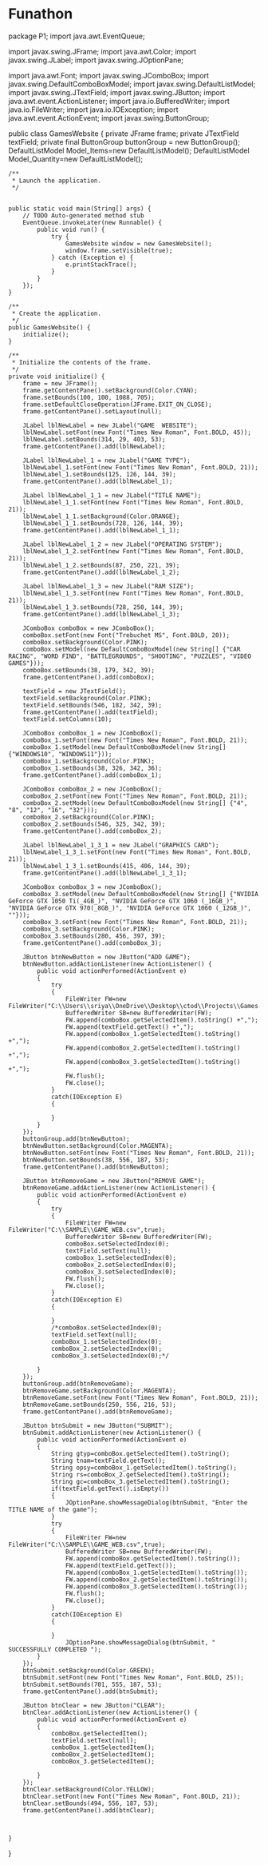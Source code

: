 # Funathon
package P1;
import java.awt.EventQueue;

import javax.swing.JFrame;
import java.awt.Color;
import javax.swing.JLabel;
import javax.swing.JOptionPane;

import java.awt.Font;
import javax.swing.JComboBox;
import javax.swing.DefaultComboBoxModel;
import javax.swing.DefaultListModel;
import javax.swing.JTextField;
import javax.swing.JButton;
import java.awt.event.ActionListener;
import java.io.BufferedWriter;
import java.io.FileWriter;
import java.io.IOException;
import java.awt.event.ActionEvent;
import javax.swing.ButtonGroup;


public class GamesWebsite {
	private JFrame frame;
	private JTextField textField;
	private final ButtonGroup buttonGroup = new ButtonGroup();
	DefaultListModel<String> Model_Items=new DefaultListModel<String>();
	DefaultListModel<Integer> Model_Quantity=new DefaultListModel<Integer>();


	/**
	 * Launch the application.
	 */


	public static void main(String[] args) {
		// TODO Auto-generated method stub
		EventQueue.invokeLater(new Runnable() {
			public void run() {
				try {
					GamesWebsite window = new GamesWebsite();
					window.frame.setVisible(true);
				} catch (Exception e) {
					e.printStackTrace();
				}
			}
		});
	}

	/**
	 * Create the application.
	 */
	public GamesWebsite() {
		initialize();
	}

	/**
	 * Initialize the contents of the frame.
	 */
	private void initialize() {
		frame = new JFrame();
		frame.getContentPane().setBackground(Color.CYAN);
		frame.setBounds(100, 100, 1088, 705);
		frame.setDefaultCloseOperation(JFrame.EXIT_ON_CLOSE);
		frame.getContentPane().setLayout(null);
		
		JLabel lblNewLabel = new JLabel("GAME  WEBSITE");
		lblNewLabel.setFont(new Font("Times New Roman", Font.BOLD, 45));
		lblNewLabel.setBounds(314, 29, 403, 53);
		frame.getContentPane().add(lblNewLabel);
		
		JLabel lblNewLabel_1 = new JLabel("GAME TYPE");
		lblNewLabel_1.setFont(new Font("Times New Roman", Font.BOLD, 21));
		lblNewLabel_1.setBounds(125, 126, 144, 39);
		frame.getContentPane().add(lblNewLabel_1);
		
		JLabel lblNewLabel_1_1 = new JLabel("TITLE NAME");
		lblNewLabel_1_1.setFont(new Font("Times New Roman", Font.BOLD, 21));
		lblNewLabel_1_1.setBackground(Color.ORANGE);
		lblNewLabel_1_1.setBounds(728, 126, 144, 39);
		frame.getContentPane().add(lblNewLabel_1_1);
		
		JLabel lblNewLabel_1_2 = new JLabel("OPERATING SYSTEM");
		lblNewLabel_1_2.setFont(new Font("Times New Roman", Font.BOLD, 21));
		lblNewLabel_1_2.setBounds(87, 250, 221, 39);
		frame.getContentPane().add(lblNewLabel_1_2);
		
		JLabel lblNewLabel_1_3 = new JLabel("RAM SIZE");
		lblNewLabel_1_3.setFont(new Font("Times New Roman", Font.BOLD, 21));
		lblNewLabel_1_3.setBounds(728, 250, 144, 39);
		frame.getContentPane().add(lblNewLabel_1_3);
		
		JComboBox comboBox = new JComboBox();
		comboBox.setFont(new Font("Trebuchet MS", Font.BOLD, 20));
		comboBox.setBackground(Color.PINK);
		comboBox.setModel(new DefaultComboBoxModel(new String[] {"CAR RACING", "WORD FIND", "BATTLEGROUNDS", "SHOOTING", "PUZZLES", "VIDEO GAMES"}));
		comboBox.setBounds(38, 179, 342, 39);
		frame.getContentPane().add(comboBox);
		
		textField = new JTextField();
		textField.setBackground(Color.PINK);
		textField.setBounds(546, 182, 342, 39);
		frame.getContentPane().add(textField);
		textField.setColumns(10);
		
		JComboBox comboBox_1 = new JComboBox();
		comboBox_1.setFont(new Font("Times New Roman", Font.BOLD, 21));
		comboBox_1.setModel(new DefaultComboBoxModel(new String[] {"WINDOWS10", "WINDOWS11"}));
		comboBox_1.setBackground(Color.PINK);
		comboBox_1.setBounds(38, 326, 342, 36);
		frame.getContentPane().add(comboBox_1);
		
		JComboBox comboBox_2 = new JComboBox();
		comboBox_2.setFont(new Font("Times New Roman", Font.BOLD, 21));
		comboBox_2.setModel(new DefaultComboBoxModel(new String[] {"4", "8", "12", "16", "32"}));
		comboBox_2.setBackground(Color.PINK);
		comboBox_2.setBounds(546, 325, 342, 39);
		frame.getContentPane().add(comboBox_2);
		
		JLabel lblNewLabel_1_3_1 = new JLabel("GRAPHICS CARD");
		lblNewLabel_1_3_1.setFont(new Font("Times New Roman", Font.BOLD, 21));
		lblNewLabel_1_3_1.setBounds(415, 406, 144, 39);
		frame.getContentPane().add(lblNewLabel_1_3_1);
		
		JComboBox comboBox_3 = new JComboBox();
		comboBox_3.setModel(new DefaultComboBoxModel(new String[] {"NVIDIA GeForce GTX 1050 Ti(_4GB_)", "NVIDIA GeForce GTX 1060 (_16GB_)", "NVIDIA GeForce GTX 970(_8GB_)", "NVIDIA GeForce GTX 1060 (_12GB_)", ""}));
		comboBox_3.setFont(new Font("Times New Roman", Font.BOLD, 21));
		comboBox_3.setBackground(Color.PINK);
		comboBox_3.setBounds(280, 456, 397, 39);
		frame.getContentPane().add(comboBox_3);
		
		JButton btnNewButton = new JButton("ADD GAME");
		btnNewButton.addActionListener(new ActionListener() {
			public void actionPerformed(ActionEvent e) 
			{
				try  
				{
					FileWriter FW=new FileWriter("C:\\Users\\sriya\\OneDrive\\Desktop\\ctod\\Projects\\Games.txt",true);
					BufferedWriter SB=new BufferedWriter(FW);
					FW.append(comboBox.getSelectedItem().toString() +",");
					FW.append(textField.getText() +",");
					FW.append(comboBox_1.getSelectedItem().toString() +",");
					FW.append(comboBox_2.getSelectedItem().toString() +",");
					FW.append(comboBox_3.getSelectedItem().toString() +",");
					FW.flush();
					FW.close();
				}
				catch(IOException E)
				{
					
				}
			}
		});
		buttonGroup.add(btnNewButton);
		btnNewButton.setBackground(Color.MAGENTA);
		btnNewButton.setFont(new Font("Times New Roman", Font.BOLD, 21));
		btnNewButton.setBounds(38, 556, 187, 53);
		frame.getContentPane().add(btnNewButton);
		
		JButton btnRemoveGame = new JButton("REMOVE GAME");
		btnRemoveGame.addActionListener(new ActionListener() {
			public void actionPerformed(ActionEvent e) 
			{
				try  
				{
					FileWriter FW=new FileWriter("C:\\SAMPLE\\GAME_WEB.csv",true);
					BufferedWriter SB=new BufferedWriter(FW);
					comboBox.setSelectedIndex(0);
					textField.setText(null);
					comboBox_1.setSelectedIndex(0);
					comboBox_2.setSelectedIndex(0);
					comboBox_3.setSelectedIndex(0);
					FW.flush();
					FW.close();
				}
				catch(IOException E)
				{
					
				}
				/*comboBox.setSelectedIndex(0);
				textField.setText(null);
				comboBox_1.setSelectedIndex(0);
				comboBox_2.setSelectedIndex(0);
				comboBox_3.setSelectedIndex(0);*/
				
			}
		});
		buttonGroup.add(btnRemoveGame);
		btnRemoveGame.setBackground(Color.MAGENTA);
		btnRemoveGame.setFont(new Font("Times New Roman", Font.BOLD, 21));
		btnRemoveGame.setBounds(250, 556, 216, 53);
		frame.getContentPane().add(btnRemoveGame);
		
		JButton btnSubmit = new JButton("SUBMIT");
		btnSubmit.addActionListener(new ActionListener() {
			public void actionPerformed(ActionEvent e) 
			{
				String gtyp=comboBox.getSelectedItem().toString();
				String tnam=textField.getText();
				String opsy=comboBox_1.getSelectedItem().toString();
				String rs=comboBox_2.getSelectedItem().toString();
				String gc=comboBox_3.getSelectedItem().toString();
				if(textField.getText().isEmpty())
				{
					JOptionPane.showMessageDialog(btnSubmit, "Enter the TITLE NAME of the game");
				}
				try  
				{
					FileWriter FW=new FileWriter("C:\\SAMPLE\\GAME_WEB.csv",true);
					BufferedWriter SB=new BufferedWriter(FW);
					FW.append(comboBox.getSelectedItem().toString());
					FW.append(textField.getText());
					FW.append(comboBox_1.getSelectedItem().toString());
					FW.append(comboBox_2.getSelectedItem().toString());
					FW.append(comboBox_3.getSelectedItem().toString());
					FW.flush();
					FW.close();
				}
				catch(IOException E)
				{
					
				}
					JOptionPane.showMessageDialog(btnSubmit, " SUCCESSFULLY COMPLETED ");
			}
		});
		btnSubmit.setBackground(Color.GREEN);
		btnSubmit.setFont(new Font("Times New Roman", Font.BOLD, 25));
		btnSubmit.setBounds(701, 555, 187, 53);
		frame.getContentPane().add(btnSubmit);
		
		JButton btnClear = new JButton("CLEAR");
		btnClear.addActionListener(new ActionListener() {
			public void actionPerformed(ActionEvent e) 
			{
				comboBox.getSelectedItem();
				textField.setText(null);
				comboBox_1.getSelectedItem();
				comboBox_2.getSelectedItem();
				comboBox_3.getSelectedItem();
				
			}
		});
		btnClear.setBackground(Color.YELLOW);
		btnClear.setFont(new Font("Times New Roman", Font.BOLD, 21));
		btnClear.setBounds(494, 556, 187, 53);
		frame.getContentPane().add(btnClear);
	


	}

}
